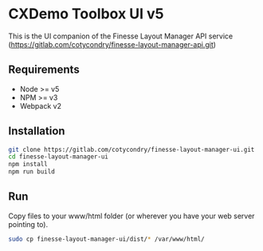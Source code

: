 # CXDemo Toolbox UI v5
This is the UI companion of the Finesse Layout Manager API service (https://gitlab.com/cotycondry/finesse-layout-manager-api.git)

## Requirements
  * Node >= v5
  * NPM >= v3
  * Webpack v2

## Installation
```sh
git clone https://gitlab.com/cotycondry/finesse-layout-manager-ui.git
cd finesse-layout-manager-ui
npm install
npm run build
```

## Run
Copy files to your www/html folder (or wherever you have your web server pointing to).
```sh
sudo cp finesse-layout-manager-ui/dist/* /var/www/html/
```
